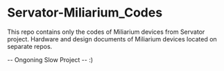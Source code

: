 # Servator-Miliarium_Codes
This repo contains only the codes of Miliarium devices from Servator project.
Hardware and design documents of Miliarium devices located on separate repos.

-- Ongoning Slow Project -- :)
